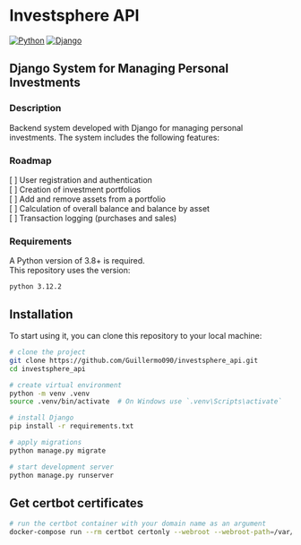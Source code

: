 # Investsphere API

[![Python](https://img.shields.io/badge/python-3.12.2-3776AB.svg)](https://www.python.org/downloads/release/python-3122/)
[![Django](https://img.shields.io/badge/Django-4.2.3-092E20.svg)](https://www.djangoproject.com/)

## Django System for Managing Personal Investments

### Description
Backend system developed with Django for managing personal investments. The system includes the following features:

### Roadmap
[ ] User registration and authentication  
[ ] Creation of investment portfolios  
[ ] Add and remove assets from a portfolio  
[ ] Calculation of overall balance and balance by asset  
[ ] Transaction logging (purchases and sales)

### Requirements
A Python version of 3.8+ is required.  
This repository uses the version:
```
python 3.12.2
```

## Installation
To start using it, you can clone this repository to your local machine:

```bash
# clone the project
git clone https://github.com/Guillermo090/investsphere_api.git
cd investsphere_api

# create virtual environment
python -m venv .venv
source .venv/bin/activate  # On Windows use `.venv\Scripts\activate`

# install Django
pip install -r requirements.txt

# apply migrations
python manage.py migrate

# start development server
python manage.py runserver
```

## Get certbot certificates
```bash
# run the certbot container with your domain name as an argument
docker-compose run --rm certbot certonly --webroot --webroot-path=/var/www/certbot -d api.investsphere.cl
```
